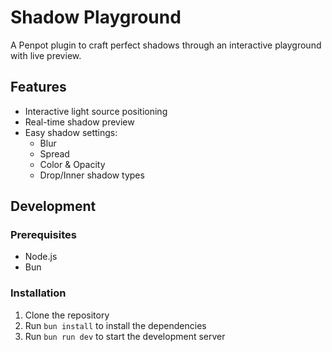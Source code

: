 # Shadow Playground

A Penpot plugin to craft perfect shadows through an interactive playground with live preview.

## Features

- Interactive light source positioning
- Real-time shadow preview
- Easy shadow settings:
  - Blur
  - Spread
  - Color & Opacity
  - Drop/Inner shadow types

## Development

### Prerequisites

- Node.js
- Bun

### Installation

1. Clone the repository
2. Run `bun install` to install the dependencies
3. Run `bun run dev` to start the development server
